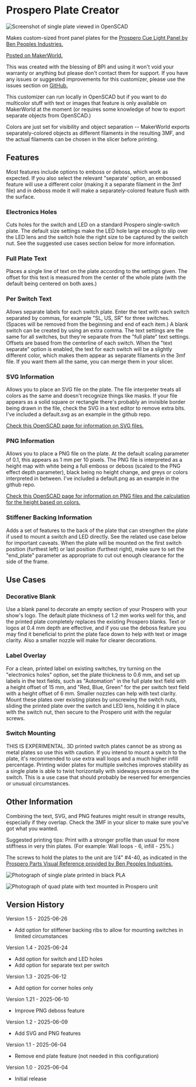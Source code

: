 # Prospero Plate Creator

![Screenshot of single plate viewed in OpenSCAD](ProsperoPlateMaker.png)

Makes custom-sized front panel plates for the [Prospero Cue Light Panel by Ben Peoples Industries.](https://benpeoples.com/stock-products/prospero-cue-light-system/)

[Posted on MakerWorld.](https://makerworld.com/en/models/1487187-prospero-plate-creator)

This was created with the blessing of BPI and using it won't void your warranty or anything but please don't contact them for support.  If you have any issues or suggested improvements for this customizer, please use the issues section on [GitHub.](https://github.com/kevinrmccoy/Prospero-Plate-Creator)

This customizer can run locally in OpenSCAD but if you want to do multicolor stuff with text or images that feature is only available on MakerWorld at the moment (or requires some knowledge of how to export separate objects from OpenSCAD.)

Colors are just set for visibility and object separation -- MakerWorld exports separately-colored objects as different filaments in the resulting 3MF, and the actual filaments can be chosen in the slicer before printing.

## Features

Most features include options to emboss or deboss, which work as expected.  If you also select the relevant "separate' option, an embossed feature will use a different color (making it a separate filament in the 3mf file) and in deboss mode it will make a separately-colored feature flush with the surface.

### Electronics Holes

Cuts holes for the switch and LED on a standard Prospero single-switch plate.  The default size settings make the LED hole large enough to slip over the LED lens and the switch hole the right size to be captured by the switch nut.  See the suggested use cases section below for more information.

### Full Plate Text

Places a single line of text on the plate according to the settings given.  The offset for this text is measured from the center of the whole plate (with the default being centered on both axes.)

### Per Switch Text

Allows separate labels for each switch plate.  Enter the text with each switch separated by commas, for example "SL, US, SR" for three switches.  (Spaces will be removed from the beginning and end of each item.)  A blank switch can be created by using an extra comma.  The text settings are the same for all switches, but they're separate from the "full plate" text settings.  Offsets are based from the centerline of each switch.  When the "text separate" option is enabled, the text for each switch will be a slightly different color, which makes them appear as separate filaments in the 3mf file.  If you want them all the same, you can merge them in your slicer.

### SVG Information

Allows you to place an SVG file on the plate.  The file interpreter treats all colors as the same and doesn't recognize things like masks.  If your file appears as a solid square or rectangle there's probably an invisible border being drawn in the file, check the SVG in a text editor to remove extra bits.  I've included a default.svg as an example in the github repo.

[Check this OpenSCAD page for information on SVG files.](https://en.wikibooks.org/wiki/OpenSCAD_User_Manual/SVG_Import)

### PNG Information

Allows you to place a PNG file on the plate.  At the default scaling parameter of 0.1, this appears as 1 mm per 10 pixels.  The PNG file is interpreted as a height map with white being a full emboss or deboss (scaled to the PNG effect depth parameter), black being no height change, and greys or colors interpreted in between.  I've included a default.png as an example in the github repo.

[Check this OpenSCAD page for information on PNG files and the calculation for the height based on colors.](https://en.wikibooks.org/wiki/OpenSCAD_User_Manual/Importing_Geometry#surface)

### Stiffener Backing Information

Adds a set of features to the back of the plate that can strengthen the plate if used to mount a switch and LED directly.  See the related use case below for important caveats.  When the plate will be mounted on the first switch position (furthest left) or last position (furthest right), make sure to set the "end_plate" parameter as appropriate to cut out enough clearance for the side of the frame.

## Use Cases

### Decorative Blank

Use a blank panel to decorate an empty section of your Prospero with your show's logo.  The default plate thickness of 1.2 mm works well for this, and the printed plate completely replaces the existing Prospero blanks.  Text or logos at 0.4 mm depth are effective, and if you use the deboss feature you may find it beneficial to print the plate face down to help with text or image clarity.  Also a smaller nozzle will make for clearer decorations.

### Label Overlay

For a clean, printed label on existing switches, try turning on the "electronics holes" option, set the plate thickness to 0.6 mm, and set up labels in the text fields, such as "Automation" in the full plate text field with a height offset of 15 mm, and "Red, Blue, Green" for the per switch text field with a height offset of 6 mm.  Smaller nozzles can help with text clarity.  Mount these plates over existing plates by unscrewing the switch nuts, sliding the printed plate over the switch and LED lens, holding it in place with the switch nut, then secure to the Prospero unit with the regular screws.

### Switch Mounting

THIS IS EXPERIMENTAL.  3D printed switch plates cannot be as strong as metal plates so use this with caution.  If you intend to mount a switch to the plate, it's recommended to use extra wall loops and a much higher infill percentage.  Printing wider plates for multiple switches improves stability as a single plate is able to twist horizontally with sideways pressure on the switch.  This is a use case that should probably be reserved for emergencies or unusual circumstances.

## Other Information

Combining the text, SVG, and PNG features might result in strange results, especially if they overlap.  Check the 3MF in your slicer to make sure you've got what you wanted.

Suggested printing tips: Print with a stronger profile than usual for more stiffness in very thin plates.  (For example: Wall loops - 6, infill - 25%.)

The screws to hold the plates to the unit are 1/4" #4-40, as indicated in the [Prospero Parts Visual Reference provided by Ben Peoples Industries.](https://docs.benpeoples.com/prospero-dmx-cue-light-panel/prospero-parts-visual-reference#3d6a672da66f4d4db09283e1e5e6c471)

![Photograph of single plate printed in black PLA](ProsperoPlate-Single.jpg)

![Photograph of quad plate with text mounted in Prospero unit](ProsperoPlate-4WideWithText.jpg)

## Version History

Version 1.5 - 2025-06-26

- Add option for stiffener backing ribs to allow for mounting switches in limited circumstances

Version 1.4 - 2025-06-24

- Add option for switch and LED holes
- Add option for separate text per switch

Version 1.3 - 2025-06-12

- Add option for corner holes only

Version 1.21 - 2025-06-10

- Improve PNG deboss feature

Version 1.2 - 2025-06-09

- Add SVG and PNG features

Version 1.1 - 2025-06-04

- Remove end plate feature (not needed in this configuration)

Version 1.0 - 2025-06-04

- Initial release
